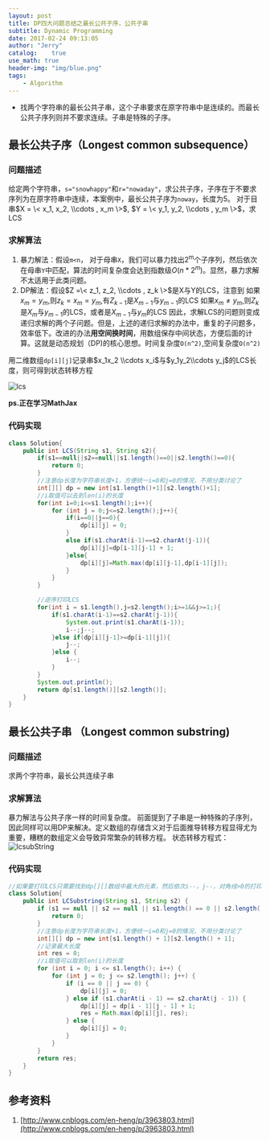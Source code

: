 ```yaml
---
layout: post
title: DP四大问题总结之最长公共子序，公共子串
subtitle: Dynamic Programming
date: 2017-02-24 09:13:05
author: "Jerry"
catalog:    true
use_math: true
header-img: "img/blue.png"
tags:
    - Algorithm
---
```


- 找两个字符串的最长公共子串，这个子串要求在原字符串中是连续的。而最长公共子序列则并不要求连续。子串是特殊的子序。

## 最长公共子序（Longest common subsequence）

### 问题描述
给定两个字符串，`s="snowhappy"`和`r="nowaday"`，求公共子序，子序在于不要求序列为在原字符串中连续，本案例中，最长公共子序为`noway`，长度为5。
对于目串$X = \< x_1, x_2, \\cdots , x_m \>$, $Y = \< y_1, y_2, \\cdots , y_m \>$，求LCS

### 求解算法
1. 暴力解法：假设`m<n`， 对于母串`X`，我们可以暴力找出2<sup>m</sup>个子序列，然后依次在母串`Y`中匹配，算法的时间复杂度会达到指数级$O(n*2^m)$。显然，暴力求解不太适用于此类问题。
2. DP解法：假设$Z =\< z_1, z_2, \\cdots , z_k \>$是X与Y的LCS，注意到
    如果$x_m = y_m$,则$z_k = x_m = y_m$,有$Z_{k-1}$是$X_{m-1}$与$y_{m-1}$的LCS
    如果$x_m \ne y_m$,则$Z_{k}$是$X_{m}$与$y_{m-1}$的LCS，或者是$X_{m-1}$与$y_{m}$的LCS
因此，求解LCS的问题则变成递归求解的两个子问题。但是，上述的递归求解的办法中，重复的子问题多，效率低下。改进的办法**用空间换时间**，用数组保存中间状态，方便后面的计算。这就是动态规划（DP)的核心思想。时间复杂度`O(n^2)`,空间复杂度`O(n^2)`

用二维数组`dp[i][j]`记录串$x_1x_2 \\cdots x_i$与$y_1y_2\\cdots y_j$的LCS长度，则可得到状态转移方程

![lcs](http://ocdga6wo9.bkt.clouddn.com/lcs.png)

**ps.正在学习MathJax**

### 代码实现

```java
class Solution{
    public int LCS(String s1, String s2){
        if(s1==null||s2==null||s1.length()==0||s2.length()==0){
            return 0;
        }
        //注意dp长度为字符串长度+1，方便统一i=0和j=0的情况，不用分类讨论了
        int[][] dp = new int[s1.length()+1][s2.length()+1];
        //i取值可以去到len(i)的长度
        for(int i=0;i<=s1.length();i++){
            for (int j = 0;j<=s2.length();j++){
                if(i==0||j==0){
                    dp[i][j] = 0;
                }
                else if(s1.charAt(i-1)==s2.charAt(j-1)){
                    dp[i][j]=dp[i-1][j-1] + 1;
                }else{
                    dp[i][j]=Math.max(dp[i][j-1],dp[i-1][j]);
                }
            }
        }

        //逆序打印LCS
        for(int i = s1.length(),j=s2.length();i>=1&&j>=1;){
            if(s1.charAt(i-1)==s2.charAt(j-1)){
                System.out.print(s1.charAt(i-1));
                i--;j--;
            }else if(dp[i][j-1]>=dp[i-1][j]){
                j--;
            }else {
                i--;
            }
        }
        System.out.println();
        return dp[s1.length()][s2.length()];
    }
}
```

## 最长公共子串 （Longest common substring)

### 问题描述
求两个字符串，最长公共连续子串

### 求解算法
暴力解法与公共子序一样的时间复杂度。
前面提到了子串是一种特殊的子序列，因此同样可以用DP来解决。定义数组的存储含义对于后面推导转移方程显得尤为重要，糟糕的数组定义会导致异常繁杂的转移方程。
状态转移方程式：
![lcsubString](http://ocdga6wo9.bkt.clouddn.com//lcs.pnglcsubstring.png)


### 代码实现

```java
//如果要打印LCS只需要找到dp[][]数组中最大的元素，然后依次i--，j--，对角线>0的打印出来即可
class Solution{
    public int LCSubstring(String s1, String s2) {
        if (s1 == null || s2 == null || s1.length() == 0 || s2.length() == 0) {
            return 0;
        }
        //注意dp长度为字符串长度+1，方便统一i=0和j=0的情况，不用分类讨论了
        int[][] dp = new int[s1.length() + 1][s2.length() + 1];
        //记录最大长度
        int res = 0;
        //i取值可以取到len(i)的长度
        for (int i = 0; i <= s1.length(); i++) {
            for (int j = 0; j <= s2.length(); j++) {
                if (i == 0 || j == 0) {
                    dp[i][j] = 0;
                } else if (s1.charAt(i - 1) == s2.charAt(j - 1)) {
                    dp[i][j] = dp[i - 1][j - 1] + 1;
                    res = Math.max(dp[i][j], res);
                } else {
                    dp[i][j] = 0;
                }
            }
        }
        return res;
    }
}
```

## 参考资料

1. [http://www.cnblogs.com/en-heng/p/3963803.html](http://www.cnblogs.com/en-heng/p/3963803.html)